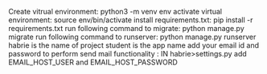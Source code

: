 Create vitrual environment: python3 -m venv env
activate virtual environment: source env/bin/activate
install requirements.txt: pip install -r requirements.txt 
run following command to migrate: python manage.py migrate
run following command to runserver: python manage.py runserver
habrie is the name of project
student is the app name
add your email id and password to perform send mail functionality : IN habrie>settings.py  add EMAIL_HOST_USER and EMAIL_HOST_PASSWORD
